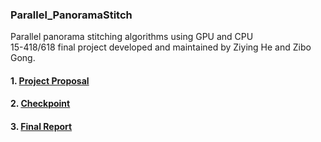 ### Parallel_PanoramaStitch   
Parallel panorama stitching algorithms using GPU and CPU     
15-418/618 final project developed and maintained by Ziying He and Zibo Gong.
#### 1. [Project Proposal](https://zibog98.github.io/ParaPanoStitch/project_proposal)
#### 2. [Checkpoint](https://zibog98.github.io/ParaPanoStitch/milestone_report)
#### 3. [Final Report](https://github.com/zibog98/ParaPanoStitch/blob/gh-pages/Final-Report.pdf)
